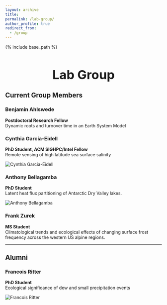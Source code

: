 ```yaml
---
layout: archive
title:
permalink: /lab-group/
author_profile: true
redirect_from:
  - /group
---
```


{% include base_path %}

<h1 style="font-size: 40px; font-weight: bold; text-align: center; margin-bottom: 0.5em;">Lab Group</h1>

## Current Group Members

### Benjamin Ahlswede
**Postdoctoral Research Fellow**  
Dynamic roots and turnover time in an Earth System Model

### Cynthia Garcia-Eidell
**PhD Student, ACM SIGHPC/Intel Fellow**  
Remote sensing of high latitude sea surface salinity

![Cynthia Garcia-Eidell](http://berkelha.people.uic.edu/wp-content/uploads/177528_10150910599964678_1549231334_o.jpg)

### Anthony Bellagamba
**PhD Student**  
Latent heat flux partitioning of Antarctic Dry Valley lakes.

![Anthony Bellagamba](http://berkelha.people.uic.edu/wp-content/uploads/Me-Antarctica.jpg)

### Frank Zurek
**MS Student**  
Climatological trends and ecological effects of changing surface frost frequency across the western US alpine regions.

---

## Alumni

### Francois Ritter
**PhD Student**  
Ecological significance of dew and small precipitation events

![Francois Ritter](http://berkelha.people.uic.edu/wp-content/uploads/Francois_ritter.jpeg)